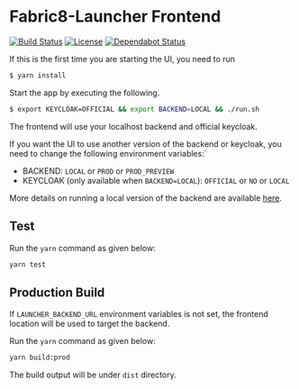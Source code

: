 Fabric8-Launcher Frontend
=========================

[![Build Status](https://travis-ci.com/fabric8-launcher/launcher-frontend.svg?branch=master)](https://travis-ci.com/fabric8-launcher/launcher-frontend)
[![License](https://img.shields.io/:license-Apache2-blue.svg)](http://www.apache.org/licenses/LICENSE-2.0)
[![Dependabot Status](https://api.dependabot.com/badges/status?host=github&identifier=72209295)](https://dependabot.com)

If this is the first time you are starting the UI, you need to run

```bash
$ yarn install
```

Start the app by executing the following.

```bash
$ export KEYCLOAK=OFFICIAL && export BACKEND=LOCAL && ./run.sh
```

The frontend will use your localhost backend and official keycloak. 

If you want the UI to use another version of the backend or keycloak, you need to change the following environment variables:`
- BACKEND: `LOCAL` or `PROD` or `PROD_PREVIEW`
- KEYCLOAK (only available when `BACKEND=LOCAL`): `OFFICIAL` or `NO` or `LOCAL`

More details on running a local version of the backend are available [here][1].

## Test

Run the `yarn` command as given below:

```bash
yarn test
```

## Production Build

If `LAUNCHER_BACKEND_URL` environment variables is not set, the frontend location will be used to target the backend.

Run the `yarn` command as given below:

```bash
yarn build:prod
```

The build output will be under `dist` directory.

[1]: https://github.com/fabric8-launcher/launcher-backend
